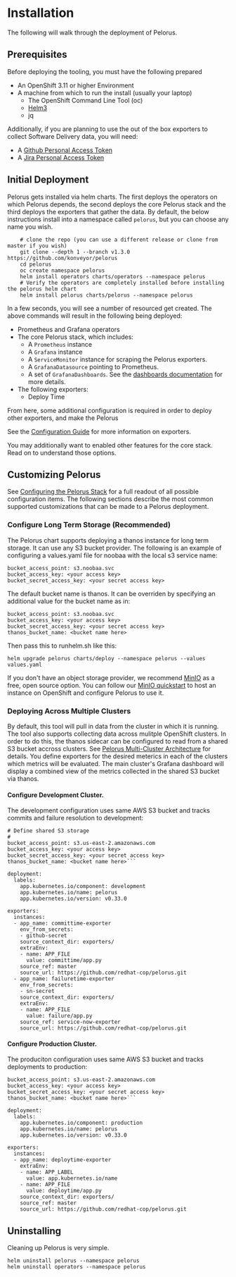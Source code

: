 
# Installation

The following will walk through the deployment of Pelorus.

## Prerequisites

Before deploying the tooling, you must have the following prepared

* An OpenShift 3.11 or higher Environment
* A machine from which to run the install (usually your laptop)
  * The OpenShift Command Line Tool (oc)
  * [Helm3](https://github.com/helm/helm/releases)
  * jq

Additionally, if you are planning to use the out of the box exporters to collect Software Delivery data, you will need:

* A [Github Personal Access Token](https://help.github.com/en/github/authenticating-to-github/creating-a-personal-access-token-for-the-command-line)
* A [Jira Personal Access Token](https://confluence.atlassian.com/bitbucketserver/personal-access-tokens-939515499.html)

## Initial Deployment

Pelorus gets installed via helm charts. The first deploys the operators on which Pelorus depends, the second deploys the core Pelorus stack and the third deploys the exporters that gather the data. By default, the below instructions install into a namespace called `pelorus`, but you can choose any name you wish.

```shell
    # clone the repo (you can use a different release or clone from master if you wish)
    git clone --depth 1 --branch v1.3.0 https://github.com/konveyor/pelorus
    cd pelorus
    oc create namespace pelorus
    helm install operators charts/operators --namespace pelorus
    # Verify the operators are completely installed before installing the pelorus helm chart
    helm install pelorus charts/pelorus --namespace pelorus
```

In a few seconds, you will see a number of resourced get created. The above commands will result in the following being deployed:

* Prometheus and Grafana operators
* The core Pelorus stack, which includes:
  * A `Prometheus` instance
  * A `Grafana` instance
  * A `ServiceMonitor` instance for scraping the Pelorus exporters.
  * A `GrafanaDatasource` pointing to Prometheus.
  * A set of `GrafanaDashboards`. See the [dashboards documentation](/page/Dashboards/) for more details.
* The following exporters:
  * Deploy Time

From here, some additional configuration is required in order to deploy other exporters, and make the Pelorus

See the [Configuration Guide](/page/Configuration) for more information on exporters.

You may additionally want to enabled other features for the core stack. Read on to understand those options.

## Customizing Pelorus

See [Configuring the Pelorus Stack](/page/Configuration) for a full readout of all possible configuration items. The following sections describe the  most common supported customizations that can be made to a Pelorus deployment.

### Configure Long Term Storage (Recommended)

The Pelorus chart supports deploying a thanos instance for long term storage.  It can use any S3 bucket provider. The following is an example of configuring a values.yaml file for noobaa with the local s3 service name:

```
bucket_access_point: s3.noobaa.svc
bucket_access_key: <your access key>
bucket_secret_access_key: <your secret access key>
```

The default bucket name is thanos.  It can be overriden by specifying an additional value for the bucket name as in:

```
bucket_access_point: s3.noobaa.svc
bucket_access_key: <your access key>
bucket_secret_access_key: <your secret access key>
thanos_bucket_name: <bucket name here>
```

Then pass this to runhelm.sh like this:

```
helm upgrade pelorus charts/deploy --namespace pelorus --values values.yaml
```

If you don't have an object storage provider, we recommend [MinIO](https://min.io/) as a free, open source option. You can follow our [MinIO quickstart](/page/MinIO) to host an instance on OpenShift and configure Pelorus to use it.

### Deploying Across Multiple Clusters

By default, this tool will pull in data from the cluster in which it is running. The tool also supports collecting data across mulitple OpenShift clusters. In order to do this, the thanos sidecar can be configured to read from a shared S3 bucket accross clusters. See [Pelorus Multi-Cluster Architecture](/page/Architecture.md) for details. You define exporters for the desired meterics in each of the clusters which metrics will be evaluated.  The main cluster's Grafana dashboard will display a combined view of the metrics collected in the shared S3 bucket via thanos.

#### Configure Development Cluster.     

The development configuration uses same AWS S3 bucket and tracks commits and failure resolution to development:

```
# Define shared S3 storage
#
bucket_access_point: s3.us-east-2.amazonaws.com
bucket_access_key: <your access key>
bucket_secret_access_key: <your secret access key>
thanos_bucket_name: <bucket name here>```

deployment:
  labels:
    app.kubernetes.io/component: development
    app.kubernetes.io/name: pelorus
    app.kubernetes.io/version: v0.33.0

exporters:
  instances:
  - app_name: committime-exporter
    env_from_secrets: 
    - github-secret
    source_context_dir: exporters/
    extraEnv:
    - name: APP_FILE
      value: committime/app.py
    source_ref: master
    source_url: https://github.com/redhat-cop/pelorus.git
  - app_name: failuretime-exporter
    env_from_secrets:
    - sn-secret
    source_context_dir: exporters/
    extraEnv:
    - name: APP_FILE
      value: failure/app.py
    source_ref: service-now-exporter
    source_url: https://github.com/redhat-cop/pelorus.git
```

#### Configure Production Cluster.

The produciton configuration uses same AWS S3 bucket and tracks deployments to production:

```
bucket_access_point: s3.us-east-2.amazonaws.com
bucket_access_key: <your access key>
bucket_secret_access_key: <your secret access key>
thanos_bucket_name: <bucket name here>```

deployment:
  labels:
    app.kubernetes.io/component: production
    app.kubernetes.io/name: pelorus
    app.kubernetes.io/version: v0.33.0

exporters:
  instances:
  - app_name: deploytime-exporter
    extraEnv: 
    - name: APP_LABEL
      value: app.kubernetes.io/name
    - name: APP_FILE
      value: deploytime/app.py
    source_context_dir: exporters/
    source_ref: master
    source_url: https://github.com/redhat-cop/pelorus.git

```


## Uninstalling

Cleaning up Pelorus is very simple.

    helm uninstall pelorus --namespace pelorus
    helm uninstall operators --namespace pelorus

